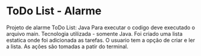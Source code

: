 # ToDo List - Alarme 
Projeto de alarme ToDo List: Java
Para executar o codigo deve executado o arquivo main.
Tecnologia utilizada - somente Java.
Foi criado uma lista estatica onde foi adicionada as tarefas.
O usuario tem a opção de criar e ler a lista.
As ações são tomadas a patir do terminal. 
